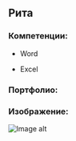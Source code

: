 ## Рита

### Компетенции:
- Word
+ Excel

### Портфолио:

### Изображение:
![Image alt](https://github.com/6d6be427a49ced84ded4beeba1c89f9d.jpg)
